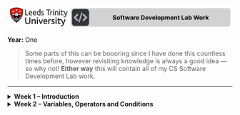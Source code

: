 ![Software Development Lab Work](./assets/banner.png)

**Year:** One  

> Some parts of this can be boooring since I have done this countless times before, however revisiting knowledge is always a good idea — so why not!
> **Either way** this will contain all of my CS Software Development Lab work.

---

<details>
  <summary><b>Week 1 – Introduction</b></summary>
  General introduction to Python.
</details>

<details>
  <summary><b>Week 2 – Variables, Operators and Conditions</b></summary>

  - Understanding variables and data types  
  - Arithmetic and comparison operators  
  - Conditional statements (`if`, `elif`, `else`)  
  - Simple exercises and examples  
</details>
